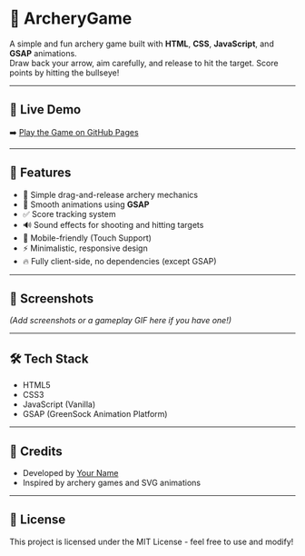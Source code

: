 # 🎯 ArcheryGame

A simple and fun archery game built with **HTML**, **CSS**, **JavaScript**, and **GSAP** animations.  
Draw back your arrow, aim carefully, and release to hit the target. Score points by hitting the bullseye!

---

## 🔗 Live Demo  
➡️ [Play the Game on GitHub Pages](https://hassanhaseen.github.io/ArcheryGame/)  

---

## 🚀 Features
- 🎯 Simple drag-and-release archery mechanics
- 🏹 Smooth animations using **GSAP**
- ✅ Score tracking system
- 🔊 Sound effects for shooting and hitting targets
- 📱 Mobile-friendly (Touch Support)
- ⚡️ Minimalistic, responsive design  
- 🔥 Fully client-side, no dependencies (except GSAP)

---

## 📸 Screenshots  
*(Add screenshots or a gameplay GIF here if you have one!)*

---

## 🛠️ Tech Stack
- HTML5
- CSS3
- JavaScript (Vanilla)
- GSAP (GreenSock Animation Platform)

---

## 🙌 Credits
- Developed by [Your Name](https://github.com/hassanhaseen)  
- Inspired by archery games and SVG animations

---

## 📜 License
This project is licensed under the MIT License - feel free to use and modify!
